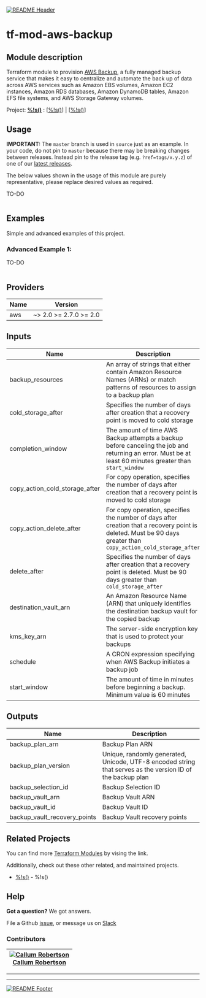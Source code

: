 <!-- 














  ** DO NOT EDIT THIS FILE
  ** 
  ** This file was automatically generated by the `build-harness`. 
  ** 1) Make all changes to `README.yaml` 
  ** 2) Run `make init` (you only need to do this once)
  ** 3) Run`make readme` to rebuild this file. 
  **
  ** (We maintain HUNDREDS of open source projects. This is how we maintain our sanity.)
  **















  -->

#

[![README Header][logo]][website]

# tf-mod-aws-backup

## Module description


Terraform module to provision [AWS Backup](https://aws.amazon.com/backup), a fully managed backup service that makes it easy to centralize and automate
the back up of data across AWS services such as Amazon EBS volumes, Amazon EC2 instances, Amazon RDS databases, Amazon DynamoDB tables,
Amazon EFS file systems, and AWS Storage Gateway volumes.




Project: **[%!s(<nil>)](%!s(<nil>))** : [[%!s(<nil>)](%!s(<nil>))] | [[%!s(<nil>)](%!s(<nil>))] 







## Usage

**IMPORTANT:** The `master` branch is used in `source` just as an example. In your code, do not pin to `master` because there may be breaking changes between releases.
Instead pin to the release tag (e.g. `?ref=tags/x.y.z`) of one of our [latest releases](https://github.com/https://github.com/humnai/backup/releases).


The below values shown in the usage of this module are purely representative, please replace desired values as required.

TO-DO

```hcl
```





## Examples
Simple and advanced examples of this project.

### Advanced Example 1:

TO-DO

  ```hcl
  ```


## Providers

| Name | Version |
|------|---------|
| aws | ~> 2.0 >= 2.7.0 >= 2.0 |

## Inputs

| Name | Description | Type | Default | Required |
|------|-------------|------|---------|:-----:|
| backup\_resources | An array of strings that either contain Amazon Resource Names (ARNs) or match patterns of resources to assign to a backup plan | `list(string)` | n/a | yes |
| cold\_storage\_after | Specifies the number of days after creation that a recovery point is moved to cold storage | `number` | n/a | yes |
| completion\_window | The amount of time AWS Backup attempts a backup before canceling the job and returning an error. Must be at least 60 minutes greater than `start_window` | `number` | n/a | yes |
| copy\_action\_cold\_storage\_after | For copy operation, specifies the number of days after creation that a recovery point is moved to cold storage | `number` | n/a | yes |
| copy\_action\_delete\_after | For copy operation, specifies the number of days after creation that a recovery point is deleted. Must be 90 days greater than `copy_action_cold_storage_after` | `number` | n/a | yes |
| delete\_after | Specifies the number of days after creation that a recovery point is deleted. Must be 90 days greater than `cold_storage_after` | `number` | n/a | yes |
| destination\_vault\_arn | An Amazon Resource Name (ARN) that uniquely identifies the destination backup vault for the copied backup | `string` | n/a | yes |
| kms\_key\_arn | The server-side encryption key that is used to protect your backups | `string` | n/a | yes |
| schedule | A CRON expression specifying when AWS Backup initiates a backup job | `string` | n/a | yes |
| start\_window | The amount of time in minutes before beginning a backup. Minimum value is 60 minutes | `number` | n/a | yes |

## Outputs

| Name | Description |
|------|-------------|
| backup\_plan\_arn | Backup Plan ARN |
| backup\_plan\_version | Unique, randomly generated, Unicode, UTF-8 encoded string that serves as the version ID of the backup plan |
| backup\_selection\_id | Backup Selection ID |
| backup\_vault\_arn | Backup Vault ARN |
| backup\_vault\_id | Backup Vault ID |
| backup\_vault\_recovery\_points | Backup Vault recovery points |




## Related Projects

You can find more [Terraform Modules](terraform_modules) by vising the link.

Additionally, check out these other related, and maintained projects.

- [%!s(<nil>)](%!s(<nil>)) - %!s(<nil>)





## Help

**Got a question?** We got answers. 

File a Github [issue](https://github.com/humnai/backup/issues), or message us on [Slack][slack]


### Contributors

|  [![Callum Robertson][callumccr_avatar]][callumccr_homepage]<br/>[Callum Robertson][callumccr_homepage] |
|---|


  [callumccr_homepage]: https://www.linkedin.com/in/callum-robertson-1a55b6110/

  [callumccr_avatar]: https://media-exp1.licdn.com/dms/image/C5603AQHb_3oZMZA5YA/profile-displayphoto-shrink_200_200/0?e=1588809600&v=beta&t=5QQQAlHrm1od5fQNZwdjOtbZWvsGcgNBqFRhZWgnPx4




---



---


[![README Footer][logo]][website]

  [logo]: https://humnai-web-assests.s3-eu-west-1.amazonaws.com/humn-logo.png
  [website]: https://https://humn.ai/
  [github]: https://github.com/humn-ai/tf-humn-iac-live
  [slack]: humncloud.slack.com